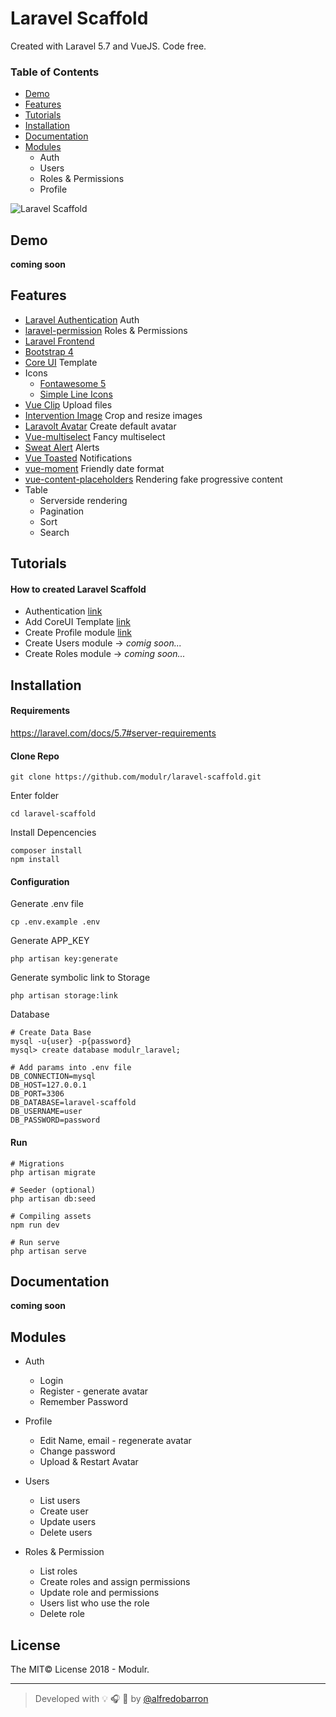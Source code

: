 # Laravel Scaffold
Created with Laravel 5.7 and VueJS. Code free.

### Table of Contents

- [Demo](#demo)
- [Features](#features)
- [Tutorials](#tutorials)
- [Installation](#installation)
- [Documentation](#documentation)
- [Modules](#modules)
  - Auth
  - Users
  - Roles & Permissions 
  - Profile


![Laravel Scaffold](https://github.com/modulr/laravel-scaffold/blob/master/public/img/laravel-scaffold.jpg)


## Demo
**coming soon**

## Features

- [Laravel Authentication](https://laravel.com/docs/5.7/authentication) Auth
- [laravel-permission](https://github.com/spatie/laravel-permission) Roles & Permissions 
- [Laravel Frontend](https://laravel.com/docs/5.7/frontend)
- [Bootstrap 4](https://getbootstrap.com/)
- [Core UI](https://coreui.io/) Template
- Icons
    - [Fontawesome 5](https://fontawesome.com/)
    - [Simple Line Icons](https://github.com/thesabbir/simple-line-icons)
- [Vue Clip](https://vueclip.adonisjs.com/) Upload files
- [Intervention Image](http://image.intervention.io/)  Crop and resize images 
- [Laravolt Avatar](https://github.com/laravolt/avatar) Create default avatar 
- [Vue-multiselect](https://vue-multiselect.js.org/) Fancy multiselect 
- [Sweat Alert](https://sweetalert.js.org/) Alerts 
- [Vue Toasted](https://shakee93.github.io/vue-toasted/) Notifications
- [vue-moment](https://github.com/brockpetrie/vue-moment#readme) Friendly date format 
- [vue-content-placeholders](https://github.com/michalsnik/vue-content-placeholders) Rendering fake progressive content
- Table
    - Serverside rendering
    - Pagination
    - Sort
    - Search
    
    
## Tutorials

#### How to created Laravel Scaffold


- Authentication [link](https://link.medium.com/YsYZ4TJ1wR)
- Add CoreUI Template [link](https://link.medium.com/mlq1D5N1wR)
- Create Profile module [link](https://link.medium.com/e8EbuVR1wR)
- Create Users module -> _comig soon..._
- Create Roles module -> _coming soon..._


## Installation 


#### Requirements

https://laravel.com/docs/5.7#server-requirements


#### Clone Repo

```
git clone https://github.com/modulr/laravel-scaffold.git
```

Enter folder
```
cd laravel-scaffold
```

Install Depencencies
```
composer install
npm install
```


#### Configuration

Generate .env file
```
cp .env.example .env
```

Generate APP_KEY
```
php artisan key:generate
```

Generate symbolic link to Storage
```
php artisan storage:link
```

Database

```
# Create Data Base
mysql -u{user} -p{password}
mysql> create database modulr_laravel;
```

```
# Add params into .env file
DB_CONNECTION=mysql
DB_HOST=127.0.0.1
DB_PORT=3306
DB_DATABASE=laravel-scaffold
DB_USERNAME=user
DB_PASSWORD=password
```

#### Run

```
# Migrations
php artisan migrate

# Seeder (optional)
php artisan db:seed

# Compiling assets
npm run dev

# Run serve
php artisan serve
```
## Documentation 
**coming soon**

## Modules

- Auth
  - Login
  - Register - generate avatar
  - Remember Password

- Profile 
  - Edit Name, email - regenerate avatar
  - Change password
  - Upload & Restart Avatar

- Users
    - List users
    - Create user
    - Update users
    - Delete users
 
- Roles & Permission
    - List roles
    - Create roles and assign permissions
    - Update role and permissions
    - Users list who use the role
    - Delete role
   

## License

The MIT© License 2018 - Modulr.

---

> Developed with :bulb: :headphones: :beer: by [@alfredobarron](https://github.com/alfredobarron)

